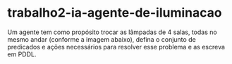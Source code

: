 # trabalho2-ia-agente-de-iluminacao
Um agente tem como propósito trocar as lâmpadas de 4 salas, todas no mesmo andar (conforme a imagem abaixo), defina o conjunto de predicados e ações necessários para resolver esse problema e as escreva em PDDL.
